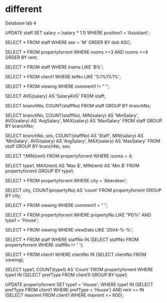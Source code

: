 # different
Database lab 4

UPDATE staff SET salary = (salary * 1.1)
WHERE position1 = 'Assistant';

SELECT * FROM staff
WHERE sex = 'M'
ORDER BY dob ASC;

SELECT * FROM propertyforrent
WHERE rooms >=3 AND rooms <=4
ORDER BY rent;

SELECT * FROM staff
WHERE lname LIKE 'B%';

SELECT * FROM client1
WHERE telNo LIKE '%1%1%1%';

SELECT * FROM viewing 
WHERE comment1 != " ";

SELECT AVG(salary) AS 'SalaryAVG' FROM staff;

SELECT branchNo, COUNT(staffNo) FROM staff
GROUP BY branchNo;

SELECT branchNo, COUNT(staffNo), 
MIN(salary) AS 'MinSalary', 
AVG(salary) AS 'AvgSalary',
MAX(salary) AS 'MaxSalary' FROM staff
GROUP BY branchNo;

SELECT branchNo, sex, COUNT(staffNo) AS 'Staff',
MIN(salary) AS 'MinSalary', 
AVG(salary) AS 'AvgSalary',
MAX(salary) AS 'MaxSalary' FROM staff
GROUP BY branchNo, sex;

SELECT *,MIN(rent) FROM propertyforrent
WHERE rooms = 4;

SELECT type1, MAX(rent) AS  'Max $', MIN(rent) AS 'Min $' FROM propertyforrent
GROUP BY type1;

SELECT * FROM propertyforrent
WHERE city = 'Aberdeen';

SELECT city, COUNT(propertyNo) AS 'count' FROM propertyforrent
GROUP BY city;

SELECT * FROM viewing 
WHERE comment1 = " ";

SELECT * FROM propertyforrent
WHERE propertyNo LIKE "PG%" AND type1 = 'House';

SELECT * FROM viewing
WHERE viewDate LIKE '2004-%-%';

SELECT * FROM staff
WHERE staffNo IN (SELECT staffNo FROM propertyforrent WHERE staffNo != ' ');

SELECT * FROM client1
WHERE clientNo IN (SELECT clientNo FROM viewing);
			
SELECT type1, COUNT(type1) AS 'Count' FROM propertyforrent
WHERE type1 IN (SELECT prefType FROM client1)
GROUP BY type1;

UPDATE propertyforrent SET type1 = 'House';
WHERE type1 IN (SELECT prefType FROM client1 WHERE prefType = 'House') AND rent <= IN (SELECT maxrent FROM client1 WHERE maxrent <= 600);
